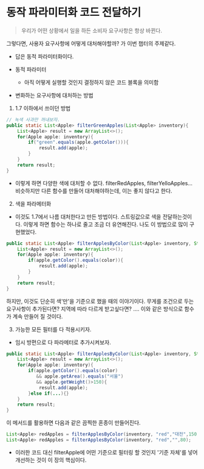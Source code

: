 # 동작 파라미터화 코드 전달하기

> 우리가 어떤 상황에서 일을 하든 소비자 요구사항은 항상 바뀐다.

그렇다면, 사용자 요구사항에 어떻게 대처해야할까? 가 이번 챕터의 주제같다.

- 답은 동적 파라미터화이다.

- 동적 파라미터
  - 아직 어떻게 실행할 것인지 결정하지 않은 코드 블록을 의미함

- 변화하는 요구사항에 대처하는 방법

1. 1.7 이하에서 쓰이던 방법

```java
// 녹색 사과만 꺼내보자.	
public static List<Apple> filterGreenApples(List<Apple> inventory){
    List<Apple> result = new ArrayList<>();
    for(Apple apple: inventory){
        if("green".equals(apple.getColor())){
            result.add(apple);
        }
    }
    return result;
}
```

- 이렇게 하면 다양한 색에 대처할 수 없다. filterRedApples, filterYelloApples... 비슷하지만 다른 함수를 만들어 대처해야하는데, 이는 좋지 않다고 한다.

2. 색을 파라메터화

- 이것도 1.7에서 나름 대처한다고 만든 방법이다. 스트링값으로 색을 전달하는것이다. 이렇게 하면 함수는 하나로 줄고 조금 더 유연해진다. 나도 이 방법으로 많이 구현했었다.

```java
public static List<Apple> filterApplesByColor(List<Apple> inventory, String color){
    List<Apple> result = new ArrayList<>();
    for(Apple apple: inventory){
        if(apple.getColor().equals(color)){
            result.add(apple);
        }
    }
    return result;
}
```

하지만, 이것도 단순히 색'만'을 기준으로 했을 때의 이야기이다. 무게를 조건으로 두는 요구사항이 추가된다면? 지역에 따라 다르게 받고싶다면? .... 이와 같은 방식으로 함수가 계속 만들어 질 것이다.

3. 가능한 모든 필터를 다 적용시키자.

- 임시 방편으로 다 파라메터로 추가시켜보자.

```java
public static List<Apple> filterApplesByColor(List<Apple> inventory, String color, String weight, String area){
    List<Apple> result = new ArrayList<>();
    for(Apple apple: inventory){
        if(apple.getColor().equals(color) 
           && apple.getArea().equals("서울") 
           && apple.getWeight()>150){
            result.add(apple);
        }else if(...){}
    }
    return result;
}
```

이 메서드를 활용하면 다음과 같은 끔찍한 혼종이 만들어진다.

```java
List<Apple> redApples = filterApplesByColor(inventory, "red","대전",150);
List<Apple> redApples = filterApplesByColor(inventory, "red","",80);
```

- 이러한 코드 대신 filterApple에 어떤 기준으로 필터링 할 것인지 '기준 자체'를 넣어 개선하는 것이 이 장의 핵심이다.

